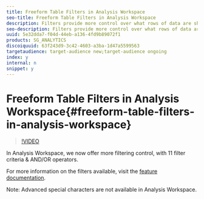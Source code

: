 ```yaml
---
title: Freeform Table Filters in Analysis Workspace
seo-title: Freeform Table Filters in Analysis Workspace
description: Filters provide more control over what rows of data are shared in a freeform table.
seo-description: Filters provide more control over what rows of data are shared in a freeform table.
uuid: 5e32dda7-f04d-44eb-a136-4fd9b89072f1
products: SG_ANALYTICS
discoiquuid: 63f243d9-3c42-4603-a3ba-1d47a5599563
targetaudience: target-audience new;target-audience ongoing
index: y
internal: n
snippet: y
---
```


# Freeform Table Filters in Analysis Workspace{#freeform-table-filters-in-analysis-workspace}

>[!VIDEO](https://video.tv.adobe.com/v/23232/?quality=12)

In Analysis Workspace, we now offer more filtering control, with 11 filter criteria & AND/OR operators.

For more information on the filters available, visit the [feature documentation](https://marketing.adobe.com/resources/help/en_US/analytics/analysis-workspace/pagination_filtering_sorting.html).

Note: Advanced special characters are not available in Analysis Workspace.
